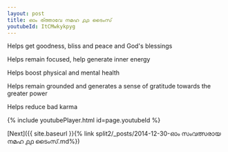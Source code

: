 ```yaml
---
layout: post
title: ഓം ര്ത്താവേ നമഹ ൧൧ ടൈംസ്
youtubeId: ItCMwkykpyg
---
```

 
 
Helps get goodness, bliss and peace and God's blessings
 
Helps remain focused, help generate inner energy 
 
Helps boost physical and mental health 
 
Helps remain grounded and generates a sense of gratitude towards the greater power 
 
Helps reduce bad karma
 
 
 
 


{% include youtubePlayer.html id=page.youtubeId %}
 
[Next]({{ site.baseurl }}{% link  split2/_posts/2014-12-30-ഓം സംവത്സരായ നമഹ ൧൧ ടൈംസ്.md%})
 
